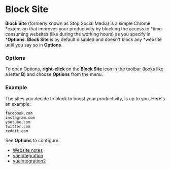 # Block Site

**Block Site** (formerly known as Stop Social Media) is a simple Chrome
*extension that improves your productivity by blocking the access to
*time-consuming websites (like during the working hours) as you specify in
***Options**. **Block Site** is by default disabled and doesn't block any
*website until you say so in **Options**.

### Options

To open Options, **right-click** on the **Block Site** icon in the toolbar
(looks like a letter **B**) and choose **Options** from the menu.

### Example

The sites you decide to block to boost your productivity, is up to you. Here's
an example:

```
facebook.com
instagram.com
youtube.com
twitter.com
reddit.com
```

See **Options** to configure.


  * [Website notes][1]
  * [vueIntegration][2]
  * [vueIntegration2][3]

[1]: https://dev.to/penge/learn-the-most-useful-chrome-apis-by-creating-block-site-chrome-extension-2de8
[2]: https://www.sitepoint.com/build-vue-chrome-extension/
[3]: https://shouts.dev/build-a-google-chrome-extension-using-vuejs
